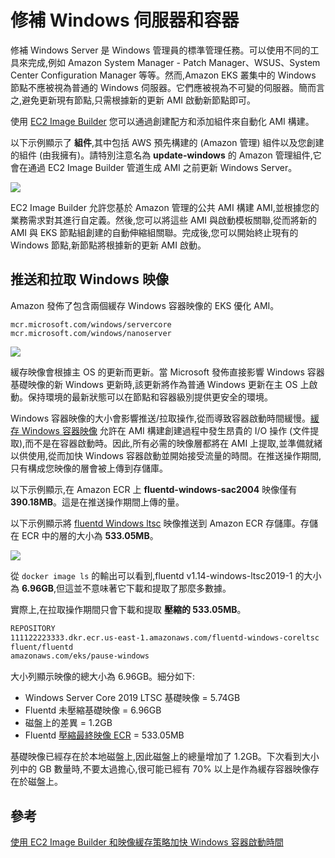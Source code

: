 # 修補 Windows 伺服器和容器

修補 Windows Server 是 Windows 管理員的標準管理任務。可以使用不同的工具來完成,例如 Amazon System Manager - Patch Manager、WSUS、System Center Configuration Manager 等等。然而,Amazon EKS 叢集中的 Windows 節點不應被視為普通的 Windows 伺服器。它們應被視為不可變的伺服器。簡而言之,避免更新現有節點,只需根據新的更新 AMI 啟動新節點即可。

使用 [EC2 Image Builder](https://aws.amazon.com/image-builder/) 您可以通過創建配方和添加組件來自動化 AMI 構建。

以下示例顯示了 **組件**,其中包括 AWS 預先構建的 (Amazon 管理) 組件以及您創建的組件 (由我擁有)。請特別注意名為 **update-windows** 的 Amazon 管理組件,它會在通過 EC2 Image Builder 管道生成 AMI 之前更新 Windows Server。

![](./images/associated-components.png)

EC2 Image Builder 允許您基於 Amazon 管理的公共 AMI 構建 AMI,並根據您的業務需求對其進行自定義。然後,您可以將這些 AMI 與啟動模板關聯,從而將新的 AMI 與 EKS 節點組創建的自動伸縮組關聯。完成後,您可以開始終止現有的 Windows 節點,新節點將根據新的更新 AMI 啟動。

## 推送和拉取 Windows 映像
Amazon 發佈了包含兩個緩存 Windows 容器映像的 EKS 優化 AMI。

    mcr.microsoft.com/windows/servercore
    mcr.microsoft.com/windows/nanoserver

![](./images/images.png)

緩存映像會根據主 OS 的更新而更新。當 Microsoft 發佈直接影響 Windows 容器基礎映像的新 Windows 更新時,該更新將作為普通 Windows 更新在主 OS 上啟動。保持環境的最新狀態可以在節點和容器級別提供更安全的環境。

Windows 容器映像的大小會影響推送/拉取操作,從而導致容器啟動時間緩慢。[緩存 Windows 容器映像](https://aws.amazon.com/blogs/containers/speeding-up-windows-container-launch-times-with-ec2-image-builder-and-image-cache-strategy/) 允許在 AMI 構建創建過程中發生昂貴的 I/O 操作 (文件提取),而不是在容器啟動時。因此,所有必需的映像層都將在 AMI 上提取,並準備就緒以供使用,從而加快 Windows 容器啟動並開始接受流量的時間。在推送操作期間,只有構成您映像的層會被上傳到存儲庫。

以下示例顯示,在 Amazon ECR 上 **fluentd-windows-sac2004** 映像僅有 **390.18MB**。這是在推送操作期間上傳的量。

以下示例顯示將 [fluentd Windows ltsc](https://github.com/fluent/fluentd-docker-image/blob/master/v1.14/windows-ltsc2019/Dockerfile) 映像推送到 Amazon ECR 存儲庫。存儲在 ECR 中的層的大小為 **533.05MB**。

![](./images/ecr-image.png)

從 `docker image ls` 的輸出可以看到,fluentd v1.14-windows-ltsc2019-1 的大小為 **6.96GB**,但這並不意味著它下載和提取了那麼多數據。

實際上,在拉取操作期間只會下載和提取 **壓縮的 533.05MB**。

```bash
REPOSITORY                                                              TAG                        IMAGE ID       CREATED         SIZE
111122223333.dkr.ecr.us-east-1.amazonaws.com/fluentd-windows-coreltsc   latest                     721afca2c725   7 weeks ago     6.96GB
fluent/fluentd                                                          v1.14-windows-ltsc2019-1   721afca2c725   7 weeks ago     6.96GB
amazonaws.com/eks/pause-windows                                         latest                     6392f69ae6e7   10 months ago   255MB
```

大小列顯示映像的總大小為 6.96GB。細分如下:

* Windows Server Core 2019 LTSC 基礎映像 = 5.74GB
* Fluentd 未壓縮基礎映像 = 6.96GB
* 磁盤上的差異 = 1.2GB
* Fluentd [壓縮最終映像 ECR](https://docs.aws.amazon.com/AmazonECR/latest/userguide/repository-info.html) = 533.05MB

基礎映像已經存在於本地磁盤上,因此磁盤上的總量增加了 1.2GB。下次看到大小列中的 GB 數量時,不要太過擔心,很可能已經有 70% 以上是作為緩存容器映像存在於磁盤上。

## 參考
[使用 EC2 Image Builder 和映像緩存策略加快 Windows 容器啟動時間](https://aws.amazon.com/blogs/containers/speeding-up-windows-container-launch-times-with-ec2-image-builder-and-image-cache-strategy/)